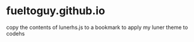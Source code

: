 # fueltoguy.github.io

copy the contents of lunerhs.js to a bookmark to apply my luner theme to codehs
